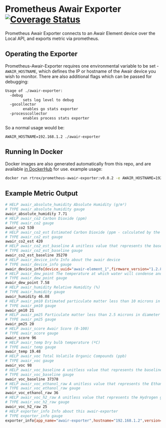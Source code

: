 # Prometheus Awair Exporter [![Coverage Status](https://coveralls.io/repos/github/rtrox/prometheus-awair-exporter/badge.svg?branch=main)](https://coveralls.io/github/rtrox/prometheus-awair-exporter?branch=main)

Prometheus Awair Exporter connects to an Awair Element device over the Local API, and exports metric via prometheus.

## Operating the Exporter

Prometheus-Awair-Exporter requires one environmental variable to be set - `AWAIR_HOSTNAME`, which defines the IP or hostname of the Awair device you wish to monitor. There are also additional flags which can be passed for debugging:
```bash
Usage of ./awair-exporter:
  -debug
        sets log level to debug
  -gocollector
        enables go stats exporter
  -processcollector
        enables process stats exporter
```

So a normal usage would be:
```
AWAIR_HOSTNAME=192.168.1.2 ./awair-exporter
```
## Running In Docker

Docker images are also generated automatically from this repo, and are available [in DockerHub](https://hub.docker.com/repository/docker/rtrox/prometheus-awair-exporter) for use. example usage:

```bash
docker run rtrox/prometheus-awair-exporter:v0.0.2 -e AWAIR_HOSTNAME=192.168.3.105 -p 8080:8080
```

## Example Metric Output

```bash
# HELP awair_absolute_humidity Absolute Humidity (g/m³)
# TYPE awair_absolute_humidity gauge
awair_absolute_humidity 7.71
# HELP awair_co2 Carbon Dioxide (ppm)
# TYPE awair_co2 gauge
awair_co2 530
# HELP awair_co2_est Estimated Carbon Dioxide (ppm - calculated by the TVOC sensor)
# TYPE awair_co2_est gauge
awair_co2_est 420
# HELP awair_co2_est_baseline A unitless value that represents the baseline from which the TVOC sensor partially derives its estimated (e)CO₂output.
# TYPE awair_co2_est_baseline gauge
awair_co2_est_baseline 35270
# HELP awair_device_info Info about the awair device
# TYPE awair_device_info gauge
awair_device_info{device_uuid="awair-element_1",firmware_version="1.2.8",voc_feature_set="34"} 1
# HELP awair_dew_point The temperature at which water will condense and form into dew (ºC)
# TYPE awair_dew_point gauge
awair_dew_point 7.58
# HELP awair_humidity Relative Humidity (%)
# TYPE awair_humidity gauge
awair_humidity 46.08
# HELP awair_pm10 Estimated particulate matter less than 10 microns in diameter (µg/m³ - calculated by the PM2.5 sensor)
# TYPE awair_pm10 gauge
awair_pm10 21
# HELP awair_pm25 Particulate matter less than 2.5 microns in diameter (µg/m³)
# TYPE awair_pm25 gauge
awair_pm25 20
# HELP awair_score Awair Score (0-100)
# TYPE awair_score gauge
awair_score 96
# HELP awair_temp Dry bulb temperature (ºC)
# TYPE awair_temp gauge
awair_temp 19.48
# HELP awair_voc Total Volatile Organic Compounds (ppb)
# TYPE awair_voc gauge
awair_voc 98
# HELP awair_voc_baseline A unitless value that represents the baseline from which the TVOC sensor partially derives its TVOC output.
# TYPE awair_voc_baseline gauge
awair_voc_baseline 37378
# HELP awair_voc_ethanol_raw A unitless value that represents the Ethanol gas signal from which the TVOC sensor partially derives its TVOC output.
# TYPE awair_voc_ethanol_raw gauge
awair_voc_ethanol_raw 36
# HELP awair_voc_h2_raw A unitless value that represents the Hydrogen gas signal from which the TVOC sensor partially derives its TVOC output.
# TYPE awair_voc_h2_raw gauge
awair_voc_h2_raw 25
# HELP exporter_info Info about this awair-exporter
# TYPE exporter_info gauge
exporter_info{app_name="awair-exporter",hostname="192.168.1.2",version="x.x.x"} 1
```